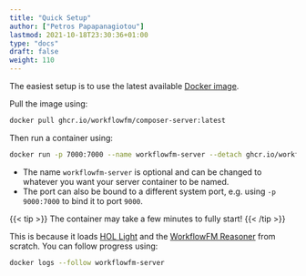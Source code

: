 ```yaml
---
title: "Quick Setup"
author: ["Petros Papapanagiotou"]
lastmod: 2021-10-18T23:30:36+01:00
type: "docs"
draft: false
weight: 110
---
```


The easiest setup is to use the latest available [Docker image](https://github.com/workflowfm/workflowfm-composer/pkgs/container/composer-server).

Pull the image using:

```sh
docker pull ghcr.io/workflowfm/composer-server:latest
```

Then run a container using:

```sh
docker run -p 7000:7000 --name workflowfm-server --detach ghcr.io/workflowfm/composer-server:latest
```

-   The name `workflowfm-server` is optional and can be changed to whatever you want your server container to be named.
-   The port can also be bound to a different system port, e.g. using `-p 9000:7000` to bind it to port `9000`.

{{< tip >}}
The container may take a few minutes to fully start!
{{< /tip >}}

This is because it loads [HOL Light](https://github.com/workflowfm/hol-light) and the [WorkflowFM Reasoner](https://github.com/workflowfm/workflowfm-reasoner) from scratch. You can follow progress using:

```sh
docker logs --follow workflowfm-server
```
